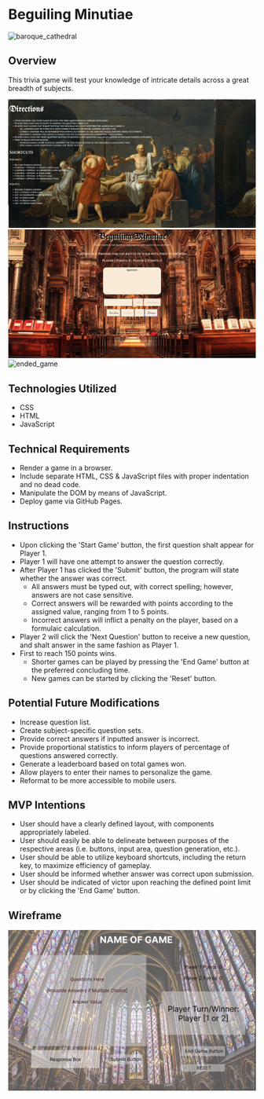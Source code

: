 # Beguiling Minutiae

![baroque_cathedral](https://c0.wallpaperflare.com/preview/761/252/1012/ancient-architecture-art-baroque.jpg)

## Overview
This trivia game will test your knowledge of intricate details across a great breadth of subjects. 

![directions](./Directions.jpg)
![beginning_game](./Beginning%20Game.jpg)
![ended_game](./Ended%20Game.jpg)

## Technologies Utilized
- CSS
- HTML
- JavaScript

## Technical Requirements
- Render a game in a browser.
- Include separate HTML, CSS & JavaScript files with proper indentation and no dead code.
- Manipulate the DOM by means of JavaScript.
- Deploy game via GitHub Pages.

## Instructions
- Upon clicking the 'Start Game' button, the first question shalt appear for Player 1.
- Player 1 will have one attempt to answer the question correctly.
- After Player 1 has clicked the 'Submit' button, the program will state whether the answer was correct.
    - All answers must be typed out, with correct spelling; however, answers are not case sensitive.
    - Correct answers will be rewarded with points according to the assigned value, ranging from 1 to 5 points.
    - Incorrect answers will inflict a penalty on the player, based on a formulaic calculation.
- Player 2 will click the 'Next Question' button to receive a new question, and shalt answer in the same fashion as Player 1.
- First to reach 150 points wins.
    - Shorter games can be played by pressing the 'End Game' button at the preferred concluding time.
    - New games can be started by clicking the 'Reset' button.

## Potential Future Modifications
- Increase question list.
- Create subject-specific question sets.
- Provide correct answers if inputted answer is incorrect.
- Provide proportional statistics to inform players of percentage of questions answered correctly.
- Generate a leaderboard based on total games won.
- Allow players to enter their names to personalize the game.
- Reformat to be more accessible to mobile users.

## MVP Intentions
- User should have a clearly defined layout, with components appropriately labeled.
- User should easily be able to delineate between purposes of the respective areas (i.e. buttons, input area, question generation, etc.).
- User should be able to utilize keyboard shortcuts, including the return key, to maximize efficiency of gameplay.
- User should be informed whether answer was correct upon submission.
- User should be indicated of victor upon reaching the defined point limit or by clicking the 'End Game' button.

## Wireframe
![wireframe](./wireframe.jpg)